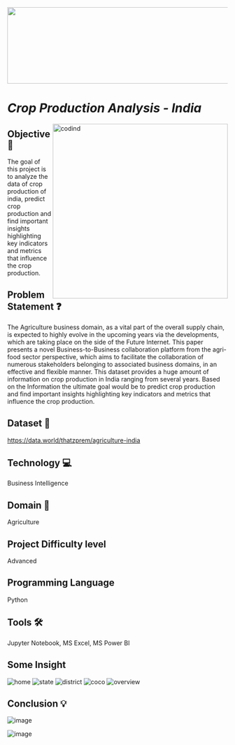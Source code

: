 <img src="https://th.bing.com/th/id/OIP.O1IHlTTV_qKvU_PT4R1-8wHaCd?pid=ImgDet&rs=1" width="1000" height="175" />

# ***Crop Production Analysis - India***


<img align="right" alt="codind" width="400" src=https://non-gmoreport.com/wp-content/uploads/2018/10/Nepalese-farmers-in-rice-field-1200x801.jpg>

## Objective 🎯
The goal of this project is to analyze the data of crop production of india, predict crop production and find important insights highlighting key indicators and metrics that influence the crop production.
## Problem Statement ❓
The Agriculture business domain, as a vital part of the overall supply chain, is expected
to highly evolve in the upcoming years via the developments, which are taking place on
the side of the Future Internet. This paper presents a novel Business-to-Business
collaboration platform from the agri-food sector perspective, which aims to facilitate the
collaboration of numerous stakeholders belonging to associated business domains, in an
effective and flexible manner.
This dataset provides a huge amount of information on crop production in India ranging
from several years. Based on the Information the ultimate goal would be to predict crop
production and find important insights highlighting key indicators and metrics that
influence the crop production.
## Dataset 📀
https://data.world/thatzprem/agriculture-india
## Technology 💻
Business Intelligence
## Domain 🏥
Agriculture
## Project Difficulty level 
Advanced
## Programming Language
Python
## Tools 🛠
Jupyter Notebook, MS
Excel, MS Power BI
## Some Insight
![home](https://user-images.githubusercontent.com/91377756/234763828-e7aacc59-2e90-49d1-8174-76c049a2e0e9.png)
![state](https://user-images.githubusercontent.com/91377756/234763952-d9603d02-d13a-4cc7-993b-1caf2be1ab37.png)
![district](https://user-images.githubusercontent.com/91377756/234763992-7565fe15-e329-4568-aa9a-4712f16d8303.png)
![coco](https://user-images.githubusercontent.com/91377756/234764024-979e2305-bab6-420c-904a-cf45f6bc8363.png)
![overview](https://user-images.githubusercontent.com/91377756/234764061-d0c0a83c-90c5-43e9-9cc1-78f85ae51bb2.png)



## Conclusion 💡

![image](https://user-images.githubusercontent.com/91377756/234764619-3549da26-a8ef-4737-9673-dfa773cb888d.png)

![image](https://user-images.githubusercontent.com/91377756/234764854-56b67136-e7e9-4faa-abf0-f4288d7e9c0f.png)

